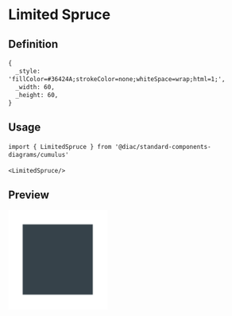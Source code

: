 # Limited Spruce

## Definition

```
{
  _style: 'fillColor=#36424A;strokeColor=none;whiteSpace=wrap;html=1;',
  _width: 60,
  _height: 60,
}
```

## Usage

```
import { LimitedSpruce } from '@diac/standard-components-diagrams/cumulus'

<LimitedSpruce/>
```

## Preview

<img src="./limited-spruce.png" width="200"/>
